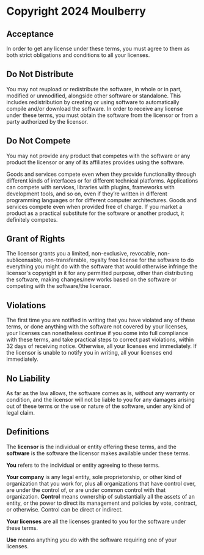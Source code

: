 # Copyright 2024 Moulberry

## Acceptance

In order to get any license under these terms, you must agree to them as both strict obligations and conditions to all your licenses.

## Do Not Distribute

You may not reupload or redistribute the software, in whole or in part, modified or unmodified, alongside other software or standalone. This includes redistribution by creating or using software to automatically compile and/or download the software. In order to receive any license under these terms, you must obtain the software from the licensor or from a party authorized by the licensor.

## Do Not Compete

You may not provide any product that competes with the software or any product the licensor or any of its affiliates provides using the software.

Goods and services compete even when they provide functionality through different kinds of interfaces or for different technical platforms. Applications can compete with services, libraries with plugins, frameworks with development tools, and so on, even if they’re written in different programming languages or for different computer architectures. Goods and services compete even when provided free of charge. If you market a product as a practical substitute for the software or another product, it definitely competes.

## Grant of Rights

The licensor grants you a limited, non-exclusive, revocable, non-sublicensable, non-transferable, royalty free license for the software to do everything you might do with the software that would otherwise infringe the licensor's copyright in it for any permitted purpose, other than distributing the software, making changes/new works based on the software or competing with the software/the licensor.

## Violations

The first time you are notified in writing that you have violated any of these terms, or done anything with the software not covered by your licenses, your licenses can nonetheless continue if you come into full compliance with these terms, and take practical steps to correct past violations, within 32 days of receiving notice. Otherwise, all your licenses end immediately. If the licensor is unable to notify you in writing, all your licenses end immediately.

## No Liability

As far as the law allows, the software comes as is, without any warranty or condition, and the licensor will not be liable to you for any damages arising out of these terms or the use or nature of the software, under any kind of legal claim.

## Definitions

The **licensor** is the individual or entity offering these terms, and the **software** is the software the licensor makes available under these terms.

**You** refers to the individual or entity agreeing to these terms.

**Your company** is any legal entity, sole proprietorship, or other kind of organization that you work for, plus all organizations that have control over, are under the control of, or are under common control with that organization. **Control** means ownership of substantially all the assets of an entity, or the power to direct its management and policies by vote, contract, or otherwise. Control can be direct or indirect.

**Your licenses** are all the licenses granted to you for the software under these terms.

**Use** means anything you do with the software requiring one of your licenses.
